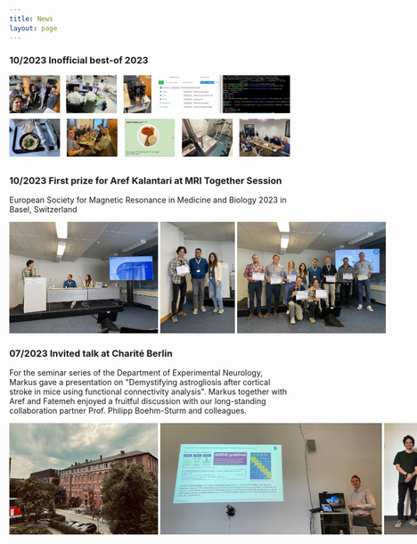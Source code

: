 ```yaml
---
title: News
layout: page
---
```


### 10/2023 Inofficial best-of 2023
<div style="display: flex; flex-wrap: wrap; justify-content: space-between;">
  <img src="/img/posts/BestOf2023_5.jpeg" alt="Image 1" style="width: 18%; height: auto; margin-bottom: 10px;"/>
  <img src="/img/posts/BestOf2023_2.JPG" alt="Image 2" style="width: 18%; height: auto; margin-bottom: 10px;"/>
  <img src="/img/posts/BestOf2023_3.jpeg" alt="Image 3" style="width: 10%; height: auto; margin-bottom: 10px;"/>
  <img src="/img/posts/BestOf2023_4.jpeg" alt="Image 4" style="width: 47%; height: auto; margin-bottom: 10px;"/>
  <img src="/img/posts/BestOf2023_1.jpg" alt="Image 5" style="width: 18%; height: auto; margin-bottom: 10px;"/>
  <img src="/img/posts/BestOf2023_6.jpeg" alt="Image 6" style="width: 18%; height: auto; margin-bottom: 10px;"/>
  <img src="/img/posts/BestOf2023_8.jpeg" alt="Image 8" style="width: 18%; height: auto; margin-bottom: 10px;"/>
  <img src="/img/posts/BestOf2023_9.jpeg" alt="Image 9" style="width: 18%; height: auto; margin-bottom: 10px;"/>
  <img src="/img/posts/BestOf2023_10.jpg" alt="Image 10" style="width: 18%; height: auto; margin-bottom: 10px;"/>
</div>

### 10/2023 First prize for Aref Kalantari at MRI Together Session
European Society for Magnetic Resonance in Medicine and Biology 2023 in Basel, Switzerland
<div style="white-space: nowrap;">
  <img src="img/AK_ESMRMB_2023_3.jpg" alt="Cover" style="width: auto; height: 200px; display: inline-block;"/>
  <img src="img/AK_ESMRMB_2023_1.jpg" alt="Cover" style="width: auto; height: 200px; display: inline-block;"/>
  <img src="img/AK_ESMRMB_2023_2.jpg" alt="Cover" style="width: auto; height: 200px; display: inline-block;"/>
</div>


### 07/2023 Invited talk at Charité Berlin
For the seminar series of the Department of Experimental Neurology, Markus gave a presentation on "Demystifying astrogliosis after cortical stroke in mice using functional connectivity analysis". Markus together with Aref and Fatemeh enjoyed a fruitful discussion with our long-standing collaboration partner Prof. Philipp Boehm-Sturm and colleagues. 
<div style="white-space: nowrap;">
  <img src="img/MA_Berlin_Charite_2023_2.jpeg" alt="Cover" style="width: auto; height: 200px; display: inline-block;"/>
  <img src="img/MA_Berlin_Charite_2023_3.jpeg" alt="Cover" style="width: auto; height: 200px; display: inline-block;"/>
  <img src="img/MA_Berlin_Charite_2023_1.jpg" alt="Cover" style="width: auto; height: 200px; display: inline-block;"/>
</div>
